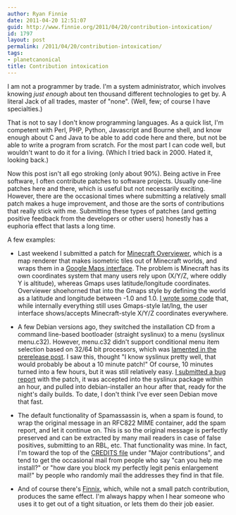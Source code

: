 ```yaml
---
author: Ryan Finnie
date: 2011-04-20 12:51:07
guid: http://www.finnie.org/2011/04/20/contribution-intoxication/
id: 1797
layout: post
permalink: /2011/04/20/contribution-intoxication/
tags:
- planetcanonical
title: Contribution intoxication
---
```

I am not a programmer by trade. I'm a system administrator, which involves knowing _just enough_ about ten thousand different technologies to get by. A literal Jack of all trades, master of "none". (Well, few; of course I have specialties.)

That is not to say I don't know programming languages. As a quick list, I'm competent with Perl, PHP, Python, Javascript and Bourne shell, and know enough about C and Java to be able to add code here and there, but not be able to write a program from scratch. For the most part I can code well, but wouldn't want to do it for a living. (Which I tried back in 2000. Hated it, looking back.)

Now this post isn't all ego stroking (only about 90%). Being active in Free software, I often contribute patches to software projects. Usually one-line patches here and there, which is useful but not necessarily exciting. However, there are the occasional times where submitting a relatively small patch makes a huge improvement, and those are the sorts of contributions that really stick with me. Submitting these types of patches (and getting positive feedback from the developers or other users) honestly has a euphoria effect that lasts a long time.

A few examples:

* Last weekend I submitted a patch for [Minecraft Overviewer](https://github.com/brownan/Minecraft-Overviewer), which is a map renderer that makes isometric tiles out of Minecraft worlds, and wraps them in a [Google Maps interface](http://mc.colobox.com/map/?x=266&y=70&z=1041&zoom=-1). The problem is Minecraft has its own coordinates system that many users rely upon (X/Y/Z, where oddly Y is altitude), whereas Gmaps uses latitude/longitude coordinates. Overviewer shoehorned that into the Gmaps style by defining the world as a latitude and longitude between -1.0 and 1.0. [I wrote some code](https://github.com/brownan/Minecraft-Overviewer/pull/335) that, while internally everything still uses Gmaps-style lat/lng, the user interface shows/accepts Minecraft-style X/Y/Z coordinates everywhere.

* A few Debian versions ago, they switched the installation CD from a command line-based bootloader (straight syslinux) to a menu (syslinux menu.c32). However, menu.c32 didn't support conditional menu item selection based on 32/64 bit processors, which was [lamented in the prerelease post](http://lists.debian.org/debian-devel-announce/2008/06/msg00002.html). I saw this, thought "I know syslinux pretty well, that would probably be about a 10 minute patch!" Of course, 10 minutes turned into a few hours, but it was still relatively easy. [I submitted a bug report](http://bugs.debian.org/485656) with the patch, it was accepted into the syslinux package within an hour, and pulled into debian-installer an hour after that, ready for the night's daily builds. To date, I don't think I've ever seen Debian move that fast.

* The default functionality of Spamassassin is, when a spam is found, to wrap the original message in an RFC822 MIME container, add the spam report, and let it continue on. This is so the original message is perfectly preserved and can be extracted by many mail readers in case of false positives, submitting to an RBL, etc. That functionality was mine. In fact, I'm toward the top of the [CREDITS file](http://svn.apache.org/repos/asf/spamassassin/trunk/CREDITS) under "Major contributions", and tend to get the occasional mail from people who say "can you help me install?" or "how dare you block my perfectly legit penis enlargement mail!" by people who randomly mail the addresses they find in that file.

* And of course there's [Finnix](http://www.finnix.org/), which, while not a small patch contribution, produces the same effect. I'm always happy when I hear someone who uses it to get out of a tight situation, or lets them do their job easier.
